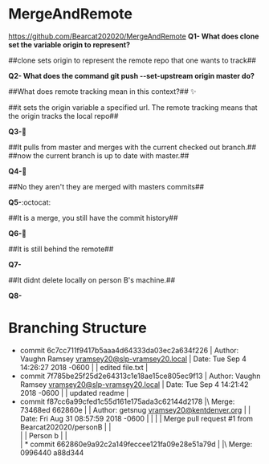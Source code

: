
# MergeAndRemote
https://github.com/Bearcat202020/MergeAndRemote
**Q1- What does clone set the variable origin to represent?**

##clone sets origin to represent the remote repo that one wants to track##

**Q2- What does the command git push --set-upstream origin master do?**

##What does remote tracking mean in this context?##
:sparkles:

##it sets the origin variable a specified url. The remote tracking means that the origin tracks the local repo##

**Q3-**:camel:

##It pulls from master and merges with the current checked out branch.##
##now the current branch is up to date with master.##

**Q4-**:rocket:

##No they aren't they are merged with masters commits##

**Q5-**:octocat:

##It is a merge, you still have the commit history##

**Q6-**:metal:

##It is still behind the remote##

**Q7-**

##It didnt delete locally on person B's machine.##

**Q8-**

# Branching Structure #
* commit 6c7cc711f9417b5aaa4d64333da03ec2a634f226
| Author: Vaughn Ramsey <vramsey20@slp-vramsey20.local>
| Date:   Tue Sep 4 14:26:27 2018 -0600
|
|     edited file.txt
|
* commit 7f785be25f25d2e64313c1e18ae15ce805ec9f13
| Author: Vaughn Ramsey <vramsey20@slp-vramsey20.local>
| Date:   Tue Sep 4 14:21:42 2018 -0600
|
|     updated readme
|   
*   commit f87cc6a99cfed1c55d161e175ada3c62144d2178
|\  Merge: 73468ed 662860e
| | Author: getsnug <vramsey20@kentdenver.org>
| | Date:   Fri Aug 31 08:57:59 2018 -0600
| |
| |     Merge pull request #1 from Bearcat202020/personB
| |     
| |     Person b
| |   
| *   commit 662860e9a92c2a149feccee121fa09e28e51a79d
| |\  Merge: 0996440 a88d344
